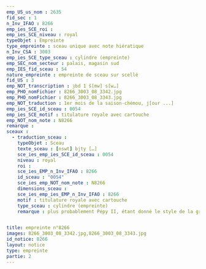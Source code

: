 ```yaml
---
emp_US_us_nom : 2635
fid_sec : 1
n_Inv_IFAO : 8266
emp_ies_SCE_roi : 
emp_ies_SCE_niveau : royal
typeObjet : Empreinte
type_empreinte : sceau unique avec note hiératique
n_Inv_CSA : 3003
emp_ies_SCE_type_sceau : cylindre (empreinte)
emp_SEC_nom_secteur : palais, magasin sud
emp_IES_fid_sceau : 54
nature_empreinte : empreinte de sceau sur scellé
fid_US : 3
emp_NOT_transcription : ȝbd 1 š[mw] s[w…]
emp_PHO_nomFichier : 8266_3003_08_3342.jpg
emp_PHO_nomFichier : 8266_3003_08_3343.jpg
emp_NOT_traduction : 1er mois de la saison-chémou, j[our ...]
emp_ies_SCE_id_sceau : 0054
emp_ies_SCE_motif : titulature royale avec cartouche
emp_NOT_nom_note : N8266
remarque : 
sceaux :
  - traduction_sceau : 
    typeObjet : Sceau
    texte_sceau : [nswt] bjty […]
    sce_ies_emp_ies_SCE_id_sceau : 0054
    niveau : royal
    roi : 
    sce_ies_EMP_n_Inv_IFAO : 8266
    id_sceau : "0054"
    sce_ies_emp_NOT_nom_note : N8266
    dimensions_sceau : 
    sce_ies_emp_ies_EMP_n_Inv_IFAO : 8266
    motif : titulature royale avec cartouche
    type_sceau : cylindre (empreinte)
    remarque : plus probablement Pépy II, étant donné le style de la gravure.


title: empreinte n°8266
images: 8266_3003_08_3342.jpg,8266_3003_08_3343.jpg
id_notice: 8266
layout: notice
type: empreinte
partie: 2
---
```

